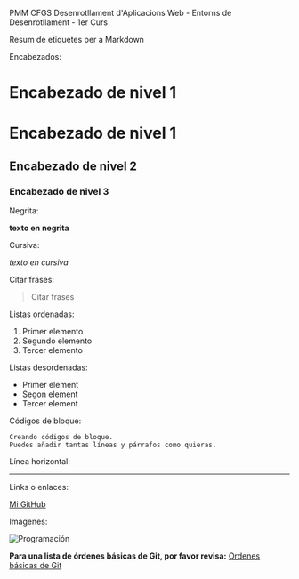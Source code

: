 PMM 
CFGS Desenrotllament d'Aplicacions Web - Entorns de Desenrotllament - 1er Curs 

Resum de etiquetes per a Markdown


Encabezados:

# Encabezado de nivel 1
# Encabezado de nivel 1
## Encabezado de nivel 2
### Encabezado de nivel 3


Negrita:

**texto en negrita**


Cursiva:

*texto en cursiva*


Citar frases:

> Citar frases


Listas ordenadas:

1. Primer elemento
2. Segundo elemento
3. Tercer elemento


Listas desordenadas:

- Primer element
- Segon element
- Tercer element


Códigos de bloque:

~~~
Creando códigos de bloque.
Puedes añadir tantas líneas y párrafos como quieras.  
~~~


Línea horizontal:

---


Links o enlaces:

[Mi GitHub](https://github.com/pablomrtnz)


Imagenes:

![Programación](https://d2a5isokysfowx.cloudfront.net/wp-content/uploads/2022/01/Programa-con-R-scaled.jpg)


**Para una lista de órdenes básicas de Git, por favor revisa:**
[Ordenes básicas de Git](https://github.com/pablomrtnz/pablomrtz/blob/main/git.md)